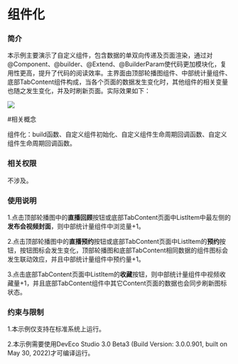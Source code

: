 #  组件化

### 简介

本示例主要演示了自定义组件，包含数据的单双向传递及页面渲染，通过对@Component、@builder、@Extend、@BuilderParam使代码更加模块化，复用性更高，提升了代码的阅读效率。主界面由顶部轮播图组件、中部统计量组件、底部TabContent组件构成，当各个页面的数据发生变化时，其他组件的相关变量也随之发生变化，并及时刷新页面。实际效果如下：

![](screenshots/devices/main.png)

#相关概念

组件化：build函数、自定义组件初始化、自定义组件生命周期回调函数、自定义组件生命周期回调函数。

### 相关权限

不涉及。

### 使用说明

1.点击顶部轮播图中的**直播回顾**按钮或底部TabContent页面中ListItem中最左侧的**发布会视频封面**，则中部统计量组件中浏览量+1。

2.点击顶部轮播图中的**直播预约**按钮或底部TabContent页面中ListItem的**预约**按钮，按钮图标会发生变化，顶部轮播图和底部TabContent相同数据的组件图标会发生联动效应，并且中部统计量组件中预约量+1。

3.点击底部TabContent页面中ListItem的**收藏**按钮，则中部统计量组件中视频收藏量+1，并且底部TabContent组件中其它Content页面的数据也会同步刷新图标状态。

### 约束与限制

1.本示例仅支持在标准系统上运行。

2.本示例需要使用DevEco Studio 3.0 Beta3 (Build Version: 3.0.0.901, built on May 30, 2022)才可编译运行。